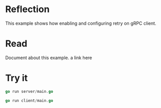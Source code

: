 # Reflection

This example shows how enabling and configuring retry on gRPC client.

# Read

Document about this example. a link here

# Try it

```go
go run server/main.go
```

```go
go run client/main.go
```

